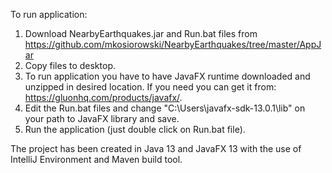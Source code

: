 To run application:
1. Download NearbyEarthquakes.jar and Run.bat files from https://github.com/mkosiorowski/NearbyEarthquakes/tree/master/AppJar
2. Copy files to desktop.
3. To run application you have to have JavaFX runtime downloaded and unzipped in desired location. If you need you can get it from: https://gluonhq.com/products/javafx/. 
4. Edit the Run.bat files and change "C:\Users\javafx-sdk-13.0.1\lib" on your path to JavaFX library and save.
5. Run the application (just double click on Run.bat file).

The project has been created in Java 13 and JavaFX 13 with the use of IntelliJ Environment and Maven build tool.

